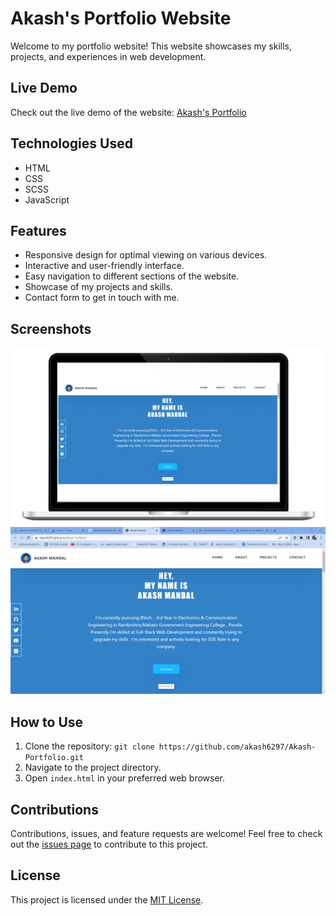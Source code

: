 # Akash's Portfolio Website

Welcome to my portfolio website! This website showcases my skills, projects, and experiences in web development.

## Live Demo

Check out the live demo of the website: [Akash's Portfolio](https://akash6297.github.io/Akash-Mandal/)

## Technologies Used

- HTML
- CSS
- SCSS
- JavaScript

## Features

- Responsive design for optimal viewing on various devices.
- Interactive and user-friendly interface.
- Easy navigation to different sections of the website.
- Showcase of my projects and skills.
- Contact form to get in touch with me.

## Screenshots

![Screenshot 1](/assets/jpeg/Project_1.png)
![Screenshot 2](/assets/jpeg/screenshot1.png)

## How to Use

1. Clone the repository: `git clone https://github.com/akash6297/Akash-Portfolio.git`
2. Navigate to the project directory.
3. Open `index.html` in your preferred web browser.

## Contributions

Contributions, issues, and feature requests are welcome! Feel free to check out the [issues page](https://github.com/akash6297/Akash-Mandal/issues) to contribute to this project.

## License

This project is licensed under the [MIT License](LICENSE).
